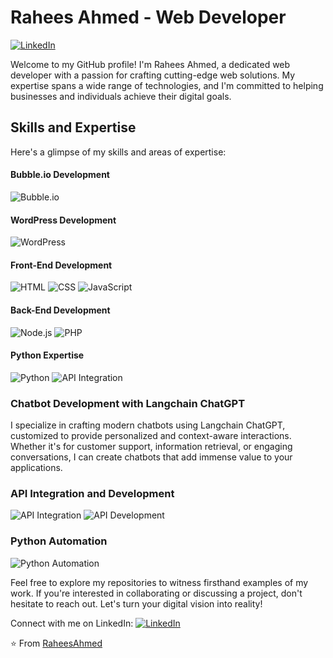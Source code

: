 # Rahees Ahmed - Web Developer
[![LinkedIn](https://img.shields.io/badge/LinkedIn-Connect-blue)](https://www.linkedin.com/in/rahees-ahmed/)

Welcome to my GitHub profile! I'm Rahees Ahmed, a dedicated web developer with a passion for crafting cutting-edge web solutions. My expertise spans a wide range of technologies, and I'm committed to helping businesses and individuals achieve their digital goals.

## Skills and Expertise
Here's a glimpse of my skills and areas of expertise:

#### Bubble.io Development
![Bubble.io](https://img.shields.io/badge/Bubble.io-Expert-green)

#### WordPress Development
![WordPress](https://img.shields.io/badge/WordPress-Proficient-blue)

#### Front-End Development
![HTML](https://img.shields.io/badge/HTML-Expert-orange)
![CSS](https://img.shields.io/badge/CSS-Expert-orange)
![JavaScript](https://img.shields.io/badge/JavaScript-Expert-yellow)

#### Back-End Development
![Node.js](https://img.shields.io/badge/Node.js-Experienced-brightgreen)
![PHP](https://img.shields.io/badge/PHP-Experienced-brightgreen)

#### Python Expertise
![Python](https://img.shields.io/badge/Python-Proficient-blue)
![API Integration](https://img.shields.io/badge/API%20Integration-Proficient-blue)

### Chatbot Development with Langchain ChatGPT
I specialize in crafting modern chatbots using Langchain ChatGPT, customized to provide personalized and context-aware interactions. Whether it's for customer support, information retrieval, or engaging conversations, I can create chatbots that add immense value to your applications.

### API Integration and Development
![API Integration](https://img.shields.io/badge/API%20Integration-Skilled-yellow)
![API Development](https://img.shields.io/badge/API%20Development-Skilled-yellow)

### Python Automation
![Python Automation](https://img.shields.io/badge/Python%20Automation-Proficient-blue)

Feel free to explore my repositories to witness firsthand examples of my work. If you're interested in collaborating or discussing a project, don't hesitate to reach out. Let's turn your digital vision into reality!

Connect with me on LinkedIn: [![LinkedIn](https://img.shields.io/badge/LinkedIn-Connect-blue)](https://www.linkedin.com/in/rahees-ahmed/)

⭐️ From [RaheesAhmed](https://github.com/RaheesAhmed)
